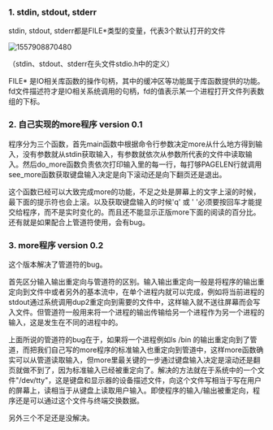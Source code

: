 ### 1. stdin, stdout, stderr

stdin, stdout, stderr都是FILE*类型的变量，代表3个默认打开的文件

![1557908870480](C:\Users\a1599\AppData\Roaming\Typora\typora-user-images\1557908870480.png)

（stdin、stdout、stderr在头文件stdio.h中的定义）

FILE* 是IO相关库函数的操作句柄，其中的缓冲区等功能属于库函数提供的功能。fd文件描述符才是IO相关系统调用的句柄，fd的值表示某一个进程打开文件列表数组的下标。

### 2. 自己实现的more程序 version 0.1

程序分为三个函数，首先main函数中根据命令行参数决定more从什么地方得到输入，没有参数就从stdin获取输入，有参数就依次从参数所代表的文件中读取输入。然后do_more函数负责依次打印输入里的每一行，每打够PAGELEN行就调用see_more函数获取键盘输入决定是向下滚动还是向下翻页还是退出。

这个函数已经可以大致完成more的功能，不足之处是屏幕上的文字上滚的时候，最下面的提示符也会上滚。以及获取键盘输入的时候'q' 或 ' '必须要按回车才能提交给程序，而不是实时变化的。而且还不能显示正版more下面的阅读的百分比。还有就是如果配合上管道符使用，会有bug。

### 3. more程序 version 0.2

这个版本解决了管道符的bug。

首先区分输入输出重定向与管道符的区别。输入输出重定向一般是将程序的输出重定向到文件中或者另外的基本流中，在单个进程内就可以完成，例如将当前进程的stdout通过系统调用dup2重定向到需要的文件中，这样输入就不送往屏幕而会写入文件。但管道符一般用来将一个进程的输出传输给另一个进程作为另一个进程的输入，这是发生在不同的进程中的。

上面所说的管道符的bug在于，如果将一个进程例如ls /bin 的输出重定向到了管道，而把我们自己写的more程序的标准输入也重定向到管道中，这样more函数确实可以从管道读取输入，但more里最关键的一步通过键盘输入决定是滚动还是翻页就做不到了，因为标准输入已经被重定向了。解决的方法就在于系统中的一个文件"/dev/tty"，这是键盘和显示器的设备描述文件，向这个文件写相当于写在用户的屏幕上，读相当于从键盘上读取用户输入。即使程序的输入/输出被重定向，程序还是可以通过这个文件与终端交换数据。

另外三个不足还是没解决。